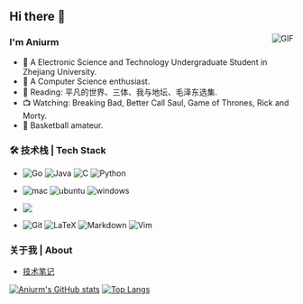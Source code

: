 ## Hi there 👋

<img align="right" alt="GIF" src="https://raw.githubusercontent.com/JoeyBling/JoeyBling/master/pic/pusheencode.gif" />

### I'm Aniurm

- 🌱 A Electronic Science and Technology Undergraduate Student in Zhejiang University.
- 🤩 A Computer Science enthusiast.
- 📖 Reading: 平凡的世界、三体、我与地坛、毛泽东选集.
- 📺 Watching: Breaking Bad, Better Call Saul, Game of Thrones, Rick and Morty.
- 🏀 Basketball amateur.

### 🛠 技术栈 | Tech Stack

- ![Go](https://img.shields.io/badge/Go-00ADD8?style=for-the-badge&logo=go&logoColor=white)
![Java](https://img.shields.io/badge/Java-ED8B00?style=for-the-badge&logo=openjdk&logoColor=white)
![C](https://img.shields.io/badge/C-00599C?style=for-the-badge&logo=c&logoColor=white)
![Python](https://img.shields.io/badge/Python-14354C?style=for-the-badge&logo=python&logoColor=white)

- ![mac](https://img.shields.io/badge/mac%20os-000000?style=for-the-badge&logo=apple&logoColor=white)
![ubuntu](https://img.shields.io/badge/Ubuntu-E95420?style=for-the-badge&logo=ubuntu&logoColor=white)
![windows](https://img.shields.io/badge/Windows-0078D6?style=for-the-badge&logo=windows&logoColor=white)

- ![](https://img.shields.io/badge/MySQL-005C84?style=for-the-badge&logo=mysql&logoColor=white)

- ![Git](https://img.shields.io/badge/git-%23F05033.svg?style=for-the-badge&logo=git&logoColor=white)
![LaTeX](https://img.shields.io/badge/latex-%23008080.svg?style=for-the-badge&logo=latex&logoColor=white)
![Markdown](https://img.shields.io/badge/markdown-%23000000.svg?style=for-the-badge&logo=markdown&logoColor=white)
![Vim](https://img.shields.io/badge/VIM-%2311AB00.svg?style=for-the-badge&logo=vim&logoColor=white)

### 关于我 | About
- [技术笔记](https://aniurm.zeabur.app/)

[![Aniurm's GitHub stats](https://github-readme-stats.vercel.app/api?username=ANIURM&count_private=true&show_icons=true)](https://github.com/anuraghazra/github-readme-stats)
[![Top Langs](https://github-readme-stats.vercel.app/api/top-langs/?username=ANIURM)](https://github.com/anuraghazra/github-readme-stats)
